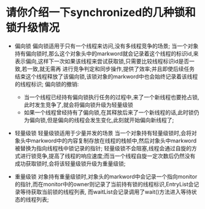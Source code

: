 # 请你介绍一下synchronized的几种锁和锁升级情况
  - 偏向锁
    偏向锁适用于只有一个线程来访问,没有多线程竞争的场景;
    当一个对象持有偏向锁时,那么这个对象头中的markword就会记录着这个线程的标识id,来表示偏向,这样下一次如果该线程来尝试获取锁,只需要比较线程标识id是否一致,若一致,就无需再
  进行竞争判定和同步操作,提供了效率;并且即使后续任务结束这个线程释放了该偏向锁,该锁对象的markword中也会始终记录着该线程的线程标识;
    偏向锁的撤销:
    - 当一个线程已经持有偏向锁执行任务的过程中,来了一个新线程也要抢占锁,此时发生竞争了,就会将偏向锁升级为轻量级锁
    - 如果一个线程曾经持有了偏向锁,在其释放后来了一个新线程的话,此时锁仍为偏向锁,但是偏向的线程会发生变化,此刻就开始偏向新线程了;

  - 轻量级锁
    轻量级锁适用于少量并发的场景
    当一个对象持有轻量级锁时,会将对象头中markword中的内容复制存放在线程的栈帧中,然后对象头中markword被替换为指向线程栈中锁记录的指针;
    轻量级锁不会阻塞,线程会通过自旋的方式进行锁竞争,提高了线程的响应速度;而当一个线程自旋一定次数后仍然没有成功获取锁时,会将该轻量级锁升级为重量级锁;

  - 重量级锁
    对象持有重量级锁时,对象头的markword中会记录一个指向monitor的指针,而在monitor中的owner则记录了当前持有锁的线程标识,EntryList会记录等待获取当前锁的线程列表,
  而waitList会记录调用了wait()方法进入等待状态的线程列表;
